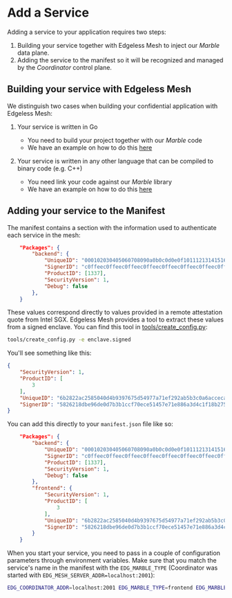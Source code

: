 # Add a Service

Adding a service to your application requires two steps:

1. Building your service together with Edgeless Mesh to inject our *Marble* data plane.
2. Adding the service to the manifest so it will be recognized and managed by the *Coordinator* control plane.

## Building your service with Edgeless Mesh

We distinguish two cases when building your confidential application with Edgeless Mesh:

1. Your service is written in Go
    * You need to build your project together with our *Marble* code
    * We have an example on how to do this [here](https://github.com/edgelesssys/coordinator/blob/master/samples/helloworld/README.md)

1. Your service is written in any other language that can be compiled to binary code (e.g. C++)
    * You need link your code against our *Marble* library
    * We have an example on how to do this [here](https://github.com/edgelesssys/coordinator/blob/master/samples/helloc%2B%2B/README.md)

## Adding your service to the Manifest

The manifest contains a section with the information used to authenticate each service in the mesh:

```json
	"Packages": {
		"backend": {
			"UniqueID": "000102030405060708090a0b0c0d0e0f101112131415161718191a1b1c1d1e1f",
            "SignerID": "c0ffeec0ffeec0ffeec0ffeec0ffeec0ffeec0ffeec0ffeec0ffeec0ffeec0ffee",
            "ProductID": [1337],
            "SecurityVersion": 1,
			"Debug": false
		},
    }
```

These values correspond directly to values provided in a remote attestation quote from Intel SGX.
Edgeless Mesh provides a tool to extract these values from a signed enclave.
You can find this tool in [tools/create_config.py](https://github.com/edgelesssys/coordinator/blob/master/tools/create_config.py):

```bash
tools/create_config.py -e enclave.signed
```

You'll see something like this:

```json
{
    "SecurityVersion": 1,
    "ProductID": [
        3
    ],
    "UniqueID": "6b2822ac2585040d4b9397675d54977a71ef292ab5b3c0a6acceca26074ae585",
    "SignerID": "5826218dbe96de0d7b3b1ccf70ece51457e71e886a3d4c1f18b27576d22cdc74"
}
```

You can add this directly to your `manifest.json` file like so:

```json
	"Packages": {
		"backend": {
			"UniqueID": "000102030405060708090a0b0c0d0e0f101112131415161718191a1b1c1d1e1f",
            "SignerID": "c0ffeec0ffeec0ffeec0ffeec0ffeec0ffeec0ffeec0ffeec0ffeec0ffeec0ffee",
            "ProductID": [1337],
            "SecurityVersion": 1,
			"Debug": false
		},
        "frontend": {
            "SecurityVersion": 1,
            "ProductID": [
                3
            ],
            "UniqueID": "6b2822ac2585040d4b9397675d54977a71ef292ab5b3c0a6acceca26074ae585",
            "SignerID": "5826218dbe96de0d7b3b1ccf70ece51457e71e886a3d4c1f18b27576d22cdc74"
        }
    }
```

When you start your service, you need to pass in a couple of configuration parameters through environment variables.
Make sure that you match the service's name in the manifest with the `EDG_MARBLE_TYPE` (Coordinator was started with `EDG_MESH_SERVER_ADDR=localhost:2001`):

```bash
EDG_COORDINATOR_ADDR=localhost:2001 EDG_MARBLE_TYPE=frontend EDG_MARBLE_UUID_FILE=$PWD/uuid DG_MARBLE_DNS_NAMES=localhost erthost enclave.signed
```
